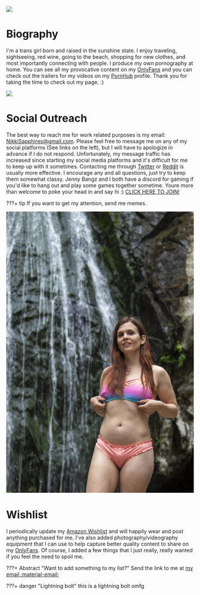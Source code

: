 <img width=700px src="img/banner.jpg"/>

# Biography

I'm a trans girl born and raised in the sunshine state. I enjoy traveling, sightseeing, red wine, going to the beach, shopping for new clothes, and most importantly connecting with people. I produce my own pornography at home. You can see all my provocative content on my [OnlyFans](https://onlyfans.com/nikkisapphire) and you can check out the trailers for my videos on my [PornHub](https://www.pornhub.com/model/nikkisapphire) profile. Thank you for taking the time to check out my page. :)

<img width=700px src="img/B27A1476.jpg"/>

# Social Outreach

The best way to reach me for work related purposes is my email: NikkiSapphires@gmail.com.  Please feel free to message me on any of my social platforms (See links on the left), but I will have to apologize in advance if I do not respond. Unfortunately, my message traffic has increased since starting my social media platforms and it's difficult for me to keep up with it sometimes. Contacting me through [Twitter](https://twitter.com/NikkiSapphire) or [Reddit](https://reddit.com/u/nikkisapphire) is usually more effective. I encourage any and all questions, just try to keep them somewhat classy.  Jenny Bangz and I both have a discord for gaming if you'd like to hang out and play some games together sometime.  Youre more than welcome to poke your head in and say hi :)  [CLICK HERE TO JOIN!](https://discord.gg/ZTMwJdqt4u)

???+ tip
    If you want to get my attention, send me memes.
    
<img width=700px src="img/450A5616.jpg"/>

# Wishlist

I periodically update my [Amazon Wishlist](https://amazon.com/gp/registry/wishlist/NCRLBSJ334NX) and will happily wear and post anything purchased for me. I've also added photography/videography equipment that I can use to help capture better quality content to share on my [OnlyFans](https://onlyfans.com/nikkisapphire). Of course, I added a few things that I just really, really wanted if you feel the need to spoil me.

???+ Abstract "Want to add something to my list?"
    Send the link to me at [my email :material-email:](mailto://nikkisapphires@gmail.com)

???+ danger "Lightning bolt"
    this is a lightning bolt omfg
